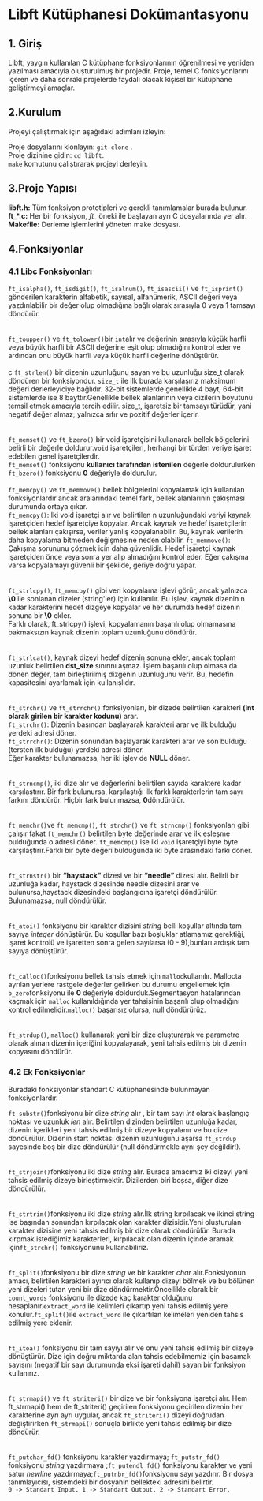 # Libft Kütüphanesi Dokümantasyonu

## 1. Giriş
Libft, yaygın kullanılan C kütüphane fonksiyonlarının öğrenilmesi ve yeniden yazılması amacıyla oluşturulmuş bir projedir. Proje, temel C fonksiyonlarını içeren ve daha sonraki projelerde faydalı olacak kişisel bir kütüphane geliştirmeyi amaçlar.
<br/>
## 2.Kurulum
Projeyi çalıştırmak için aşağıdaki adımları izleyin:

Proje dosyalarını klonlayın: `git clone` . <repo-url> <br/>
Proje dizinine gidin: `cd libft`. <br/>
`make` komutunu çalıştırarak projeyi derleyin.<br/>
## 3.Proje Yapısı
**libft.h:** Tüm fonksiyon prototipleri ve gerekli tanımlamalar burada bulunur.<br/>
**ft_*.c:** Her bir fonksiyon, *ft_* öneki ile başlayan ayrı C dosyalarında yer alır.<br/>
**Makefile:** Derleme işlemlerini yöneten make dosyası.<br/>
## 4.Fonksiyonlar 
### 4.1 Libc Fonksiyonları
`ft_isalpha()`, `ft_isdigit()`, `ft_isalnum()`, `ft_isascii()` ve `ft_isprint()` gönderilen karakterin alfabetik, sayısal, alfanümerik, ASCII değeri veya yazdırılabilir bir değer olup olmadığına bağlı olarak sırasıyla 0 veya 1 tamsayı döndürür. <br/>
<br/><br/>
`ft_toupper()` ve `ft_tolower()`bir `int`alır ve değerinin sırasıyla küçük harfli veya büyük harfli bir ASCII değerine eşit olup olmadığını kontrol eder ve ardından onu büyük harfli veya küçük harfli değerine dönüştürür.<br/>
<br/>c
`ft_strlen()` bir dizenin uzunluğunu sayan ve bu uzunluğu size_t olarak döndüren bir fonksiyondur. `size_t` ile ilk burada karşılaşırız maksimum değeri derlerleyiciye bağlıdır. 32-bit sistemlerde genellikle 4 bayt, 64-bit sistemlerde ise 8 bayttır.Genellikle bellek alanlarının veya dizilerin boyutunu temsil etmek amacıyla tercih edilir. size_t, işaretsiz bir tamsayı türüdür, yani negatif değer almaz; yalnızca sıfır ve pozitif değerler içerir. <br/>
<br/><br/>
`ft_memset()` ve `ft_bzero()` bir void işaretçisini kullanarak bellek bölgelerini belirli bir değerle doldurur.`void` işaretçileri, herhangi bir türden veriye işaret edebilen genel işaretçilerdir.<br/>
`ft_memset()` fonksiyonu **kullanıcı tarafından istenilen** değerle doldurulurken `ft_bzero()` fonksiyonu **0** değeriyle doldurulur.
<br/><br/>
`ft_memcpy()` ve `ft_memmove()` bellek bölgelerini kopyalamak için kullanılan fonksiyonlardır ancak aralarındaki temel fark, bellek alanlarının çakışması durumunda ortaya çıkar.<br>
`ft_memcpy()`: İki void işaretçi alır ve belirtilen n uzunluğundaki veriyi kaynak işaretçiden hedef işaretçiye kopyalar. Ancak kaynak ve hedef işaretçilerin bellek alanları çakışırsa, veriler yanlış kopyalanabilir. Bu, kaynak verilerin daha kopyalama bitmeden değişmesine neden olabilir.
`ft_memmove()`: Çakışma sorununu çözmek için daha güvenlidir. Hedef işaretçi kaynak işaretçiden önce veya sonra yer alıp almadığını kontrol eder. Eğer çakışma varsa kopyalamayı güvenli bir şekilde, geriye doğru yapar.<br/>
<br/><br/>
`ft_strlcpy()`, `ft_memcpy()` gibi veri kopyalama işlevi görür, ancak yalnızca **\0** ile sonlanan  dizeler (string'ler) için kullanılır. Bu işlev, kaynak dizenin n kadar karakterini hedef dizgeye kopyalar ve her durumda hedef dizenin sonuna bir **\0** ekler.<br/>
Farklı olarak, ft_strlcpy() işlevi, kopyalamanın başarılı olup olmamasına bakmaksızın kaynak dizenin toplam uzunluğunu döndürür. <br/>
<br/><br/>
`ft_strlcat()`, kaynak dizeyi hedef dizenin sonuna ekler, ancak toplam uzunluk belirtilen **dst_size** sınırını aşmaz. İşlem başarılı olup olmasa da dönen değer, tam birleştirilmiş dizgenin uzunluğunu verir. Bu, hedefin kapasitesini ayarlamak için kullanışlıdır.<br/>
<br/><br/>
`ft_strchr()` ve `ft_strrchr()` fonksiyonları, bir dizede belirtilen karakteri **(int olarak girilen bir karakter kodunu)** arar.<br/>
`ft_strchr()`: Dizenin başından başlayarak karakteri arar ve ilk bulduğu yerdeki adresi döner.<br/>
`ft_strrchr()`: Dizenin sonundan başlayarak karakteri arar ve son bulduğu (tersten ilk bulduğu) yerdeki adresi döner.<br/>
Eğer karakter bulunamazsa, her iki işlev de **NULL** döner.<br/><br/>
<br/>
`ft_strncmp()`, iki dize alır ve değerlerini belirtilen sayıda karaktere kadar karşılaştırır. Bir fark bulunursa, karşılaştığı ilk farklı karakterlerin tam sayı farkını döndürür. Hiçbir fark bulunmazsa, **0**döndürülür.<br/>
<br/><br/>
`ft_memchr()`ve `ft_memcmp()`, `ft_strchr()` ve `ft_strncmp()` fonksiyonları gibi çalışır fakat `ft_memchr()` belirtilen byte değerinde arar ve ilk eşleşme bulduğunda o adresi döner.
`ft_memcmp()` ise iki `void` işaretçiyi byte byte karşılaştırır.Farklı bir byte değeri bulduğunda iki byte arasındaki farkı döner.<br/>
<br/><br/>
`ft_strnstr()` bir **“haystack"** dizesi ve bir **“needle”** dizesi alır. Belirli bir uzunluğa kadar, haystack dizesinde needle dizesini arar ve bulunursa,haystack dizesindeki başlangıcına işaretçi döndürülür. Bulunamazsa, null döndürülür.<br/>
<br/><br/>
`ft_atoi()` fonksiyonu bir karakter dizisini *string* belli koşullar altında tam sayıya *integer* dönüştürür. Bu koşullar bazı boşluklar atlamamız gerektiği, işaret kontrolü ve işaretten sonra gelen sayılarsa (0 - 9),bunları ardışık tam sayıya dönüştürür.<br/>
<br/><br/>
`ft_calloc()`fonksiyonu bellek tahsis etmek için `malloc`kullanılır. Mallocta ayrılan yerlere rastgele değerler gelirken bu durumu engellemek için `b_zero`fonksiyonu ile **0** değeriyle doldurduk.Segmentasyon hatalarından kaçmak için `malloc` kullanıldığında yer tahsisinin başarılı olup olmadığını kontrol edilmelidir.`malloc()` başarısız olursa, null döndürürüz.<br/>
<br/><br/>
`ft_strdup()`, `malloc()` kullanarak yeni bir dize oluşturarak ve parametre olarak alınan dizenin içeriğini kopyalayarak, yeni tahsis edilmiş bir dizenin kopyasını döndürür.<br/>
### 4.2 Ek Fonksiyonlar

Buradaki fonksiyonlar standart C kütüphanesinde bulunmayan fonksiyonlardır.

`ft_substr()`fonksiyonu bir dize *string* alır , bir tam sayı *int* olarak başlangıç noktası ve uzunluk *len* alır. Belirtilen dizinden belirtilen uzunluğa kadar, dizenin içerikleri yeni tahsis edilmiş bir dizeye kopyalanır ve bu dize döndürülür. Dizenin start noktası dizenin uzunluğunu aşarsa `ft_strdup` sayesinde boş bir dize döndürülür (null döndürmekle aynı şey değildir!).<br/>
<br/><br/>
`ft_strjoin()`fonksiyonu iki dize *string* alır. Burada amacımız iki dizeyi yeni tahsis edilmiş dizeye birleştirmektir. Dizilerden biri boşsa, diğer dize döndürülür.<br/>
<br/><br/>
`ft_strtrim()`fonksiyonu iki dize *string* alır.İlk string kırpılacak ve ikinci string ise başından sonundan kırpılacak olan karakter dizisidir.Yeni oluşturulan karakter dizisine yeni tahsis edilmiş bir dize olarak döndürülür. Burada kırpmak istediğimiz karakterleri, kırpılacak olan dizenin içinde aramak için`ft_strchr()` fonksiyonunu kullanabiliriz.<br/>
<br/><br/>
`ft_split()`fonksiyonu bir dize *string* ve bir karakter *char* alır.Fonksiyonun amacı, belirtilen karakteri ayırıcı olarak kullanıp dizeyi bölmek ve bu bölünen yeni dizeleri tutan yeni bir dize döndürmektir.Öncellikle olarak bir `count_words` fonksiyonu ile dizede kaç karakter olduğunu hesaplanır.`extract_word` ile kelimleri çıkartıp yeni tahsis edilmiş yere konulur.`ft_split()`ile `extract_word` ile çıkartılan kelimeleri yeniden tahsis edilmiş yere eklenir.<br/>
<br/><br/>
`ft_itoa()` fonksiyonu bir tam sayıyı alır ve onu yeni tahsis edilmiş bir dizeye dönüştürür. Dize için doğru miktarda alan tahsis edebilmemiz için basamak sayısını (negatif bir sayı durumunda eksi işareti dahil) sayan bir fonksiyon kullanırız.<br/>
<br/><br/>
`ft_strmapi()` ve `ft_striteri()` bir dize ve bir fonksiyona işaretçi alır. Hem ft_strmapi() hem de ft_striteri() geçirilen fonksiyonu geçirilen dizenin her karakterine ayrı ayrı uygular, ancak `ft_striteri()` dizeyi doğrudan değiştirirken `ft_strmapi()` sonuçla birlikte yeni tahsis edilmiş bir dize döndürür.<br/>
<br/><br/>
`ft_putchar_fd()` fonksiyonu karakter yazdırmaya; `ft_putstr_fd()` fonksiyonu *string* yazdırmaya ;`ft_putendl_fd()` fonksiyonu karakter ve yeni satur *newline* yazdırmaya;`ft_putnbr_fd()`fonksiyonu sayı yazdırır. Bir dosya tanımlayıcısı, sistemdeki bir dosyanın bellekteki adresini belirtir. <br/>
`0 -> Standart Input.
1 -> Standart Output.
2 -> Standart Error.` <br/><br/>
